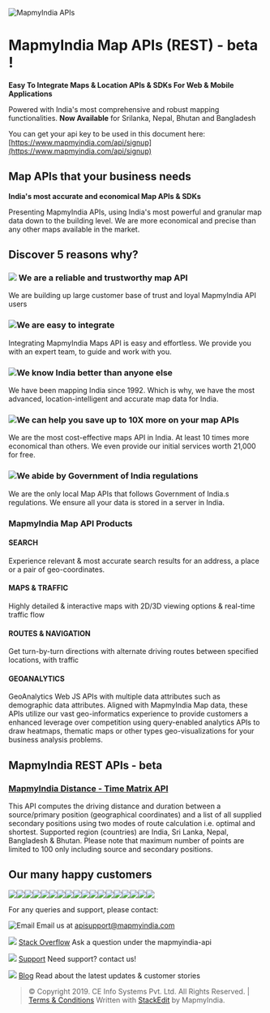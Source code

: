 ﻿![MapmyIndia APIs](https://www.mapmyindia.com/api/img/mapmyindia-api.png)
# MapmyIndia Map APIs (REST) - beta !

**Easy To Integrate Maps & Location APIs & SDKs For Web & Mobile Applications**

Powered with India's most comprehensive and robust mapping functionalities.
**Now Available**  for Srilanka, Nepal, Bhutan and Bangladesh

You can get your api key to be used in this document here: [https://www.mapmyindia.com/api/signup](https://www.mapmyindia.com/api/signup)

## Map APIs that your  business needs

**India's most accurate and economical Map APIs & SDKs**

Presenting MapmyIndia APIs, using India's most powerful and granular map data down to the building level. We are more economical and precise than any other maps available in the market.

## Discover 5 reasons why?

### ![](https://www.mapmyindia.com/api/landing-page/images/4.png) We are a reliable and trustworthy map API

We are building up large customer base of trust and loyal MapmyIndia API users

### ![](https://www.mapmyindia.com/api/landing-page/images/easy_img.png)We are easy to integrate

Integrating MapmyIndia Maps API is easy and effortless. We provide you with an expert team, to guide and work with you.

### ![](https://www.mapmyindia.com/api/landing-page/images/map-a.png)We know India better than anyone else

We have been mapping India since 1992. Which is why, we have the most advanced, location-intelligent and accurate map data for India.

### ![](https://www.mapmyindia.com/api/landing-page/images/icon_png.png)We can help you save up to 10X more on your map APIs

We are the most cost-effective maps API in India. At least 10 times more economical than others. We even provide our initial services worth  21,000 for free.

### ![](https://www.mapmyindia.com/api/landing-page/images/5.png)We abide by Government of India regulations

We are the only local Map APIs that follows Government of India.s regulations. We ensure all your data is stored in a server in India.

### MapmyIndia Map API Products

#### SEARCH
Experience relevant & most accurate search results for an address, a place or a pair of geo-coordinates.

#### MAPS & TRAFFIC
Highly detailed & interactive maps with 2D/3D viewing options &  real-time traffic flow

#### ROUTES & NAVIGATION
Get turn-by-turn directions with alternate driving routes between specified locations, with traffic

#### GEOANALYTICS
GeoAnalytics Web JS APIs with multiple data attributes such as demographic data attributes. 
Aligned with MapmyIndia Map data, these APIs utilize our vast geo-informatics experience to provide customers a enhanced leverage over competition using query-enabled analytics APIs to draw heatmaps, thematic maps or other types geo-visualizations for your business analysis problems.

## MapmyIndia REST APIs - beta

### [MapmyIndia Distance - Time Matrix API](https://github.com/kunalbharti/mapmyindia-rest-api-beta/tree/master/mapmyindia-distance-matrix-api)
This API computes the driving distance and duration between a source/primary position (geographical coordinates) and a list of all supplied secondary positions using two modes of route calculation i.e. optimal and shortest. 
Supported region (countries) are India, Sri Lanka, Nepal, Bangladesh & Bhutan.
Please note that maximum number of points are limited to 100 only including source and secondary positions.


## Our many happy customers

![](https://www.mapmyindia.com/api/img/logos1/PhonePe.png)![](https://www.mapmyindia.com/api/img/logos1/Arya-Omnitalk.png)![](https://www.mapmyindia.com/api/img/logos1/delhivery.png)![](https://www.mapmyindia.com/api/img/logos1/hdfc.png)![](https://www.mapmyindia.com/api/img/logos1/TVS.png)![](https://www.mapmyindia.com/api/img/logos1/Paytm.png)![](https://www.mapmyindia.com/api/img/logos1/FastTrackz.png)![](https://www.mapmyindia.com/api/img/logos1/ICICI-Pru.png)![](https://www.mapmyindia.com/api/img/logos1/LeanBox.png)![](https://www.mapmyindia.com/api/img/logos1/MFS.png)![](https://www.mapmyindia.com/api/img/logos1/TTSL.png)![](https://www.mapmyindia.com/api/img/logos1/Novire.png)![](https://www.mapmyindia.com/api/img/logos1/OLX.png)![](https://www.mapmyindia.com/api/img/logos1/sun-telematics.png)![](https://www.mapmyindia.com/api/img/logos1/Sensel.png)![](https://www.mapmyindia.com/api/img/logos1/TATA-MOTORS.png)![](https://www.mapmyindia.com/api/img/logos1/Wipro.png)![](https://www.mapmyindia.com/api/img/logos1/Xamarin.png)


For any queries and support, please contact: 

![Email](https://www.google.com/a/cpanel/mapmyindia.co.in/images/logo.gif?service=google_gsuite) 
Email us at [apisupport@mapmyindia.com](mailto:apisupport@mapmyindia.com)

![](https://www.mapmyindia.com/api/img/icons/stack-overflow.png)
[Stack Overflow](https://stackoverflow.com/questions/tagged/mapmyindia-api)
Ask a question under the mapmyindia-api

![](https://www.mapmyindia.com/api/img/icons/support.png)
[Support](https://www.mapmyindia.com/api/index.php#f_cont)
Need support? contact us!

![](https://www.mapmyindia.com/api/img/icons/blog.png)
[Blog](http://www.mapmyindia.com/blog/)
Read about the latest updates & customer stories


> © Copyright 2019. CE Info Systems Pvt. Ltd. All Rights Reserved. | [Terms & Conditions](http://www.mapmyindia.com/api/terms-&-conditions)
>  Written with [StackEdit](https://stackedit.io/) by MapmyIndia.